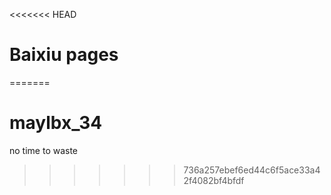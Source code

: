 <<<<<<< HEAD
# Baixiu pages
=======
# maylbx_34
no time to waste
>>>>>>> 736a257ebef6ed44c6f5ace33a42f4082bf4bfdf
